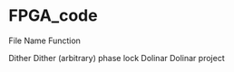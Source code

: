 # FPGA_code

File Name     Function

Dither        Dither (arbitrary) phase lock
Dolinar       Dolinar project
